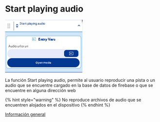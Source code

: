 # Start playing audio

![](../../../../.gitbook/assets/image%20%28529%29.png)

La función Start playing audio, permite al usuario reproducir una pista o un audio que se encuentre cargado en la base de datos de firebase o que se encuentre en alguna dirección web

{% hint style="warning" %}
No reproduce archivos de audio que se encuentren alojados en el dispositivo
{% endhint %}

[Información general](https://docs.apphive.io/reference/funciones/informacion-general-de-las-funciones) 


